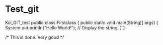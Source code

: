 # Test_git
Kci_GIT_test
public class Firstclass {
    public static void main(String[] args) {
        System.out.println("Hello World!"); // Display the string.
    }
}

/* This is done. Very good */

